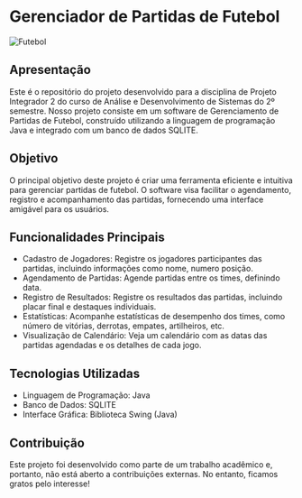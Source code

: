# Gerenciador de Partidas de Futebol

![Futebol](https://images.sftcdn.net/images/t_app-icon-m/p/1385060a-96d3-11e6-9bb5-00163ed833e7/3345462418/java-development-kit-jdk-Java-logo.png)

## Apresentação

Este é o repositório do projeto desenvolvido para a disciplina de Projeto Integrador 2 do curso de Análise e Desenvolvimento de Sistemas do 2º semestre. Nosso projeto consiste em um software de Gerenciamento de Partidas de Futebol, construído utilizando a linguagem de programação Java e integrado com um banco de dados SQLITE.

## Objetivo

O principal objetivo deste projeto é criar uma ferramenta eficiente e intuitiva para gerenciar partidas de futebol. O software visa facilitar o agendamento, registro e acompanhamento das partidas, fornecendo uma interface amigável para os usuários.

## Funcionalidades Principais

- Cadastro de Jogadores: Registre os jogadores participantes das partidas, incluindo informações como nome, numero posição.
- Agendamento de Partidas: Agende partidas entre os times, definindo data.
- Registro de Resultados: Registre os resultados das partidas, incluindo placar final e destaques individuais.
- Estatísticas: Acompanhe estatísticas de desempenho dos times, como número de vitórias, derrotas, empates, artilheiros, etc.
- Visualização de Calendário: Veja um calendário com as datas das partidas agendadas e os detalhes de cada jogo.

## Tecnologias Utilizadas

- Linguagem de Programação: Java
- Banco de Dados: SQLITE
- Interface Gráfica: Biblioteca Swing (Java)

<!-- ## Como Executar o Projeto

1. **Clonar o Repositório**: Clone este repositório para o seu ambiente local.
2. **Configurar o Banco de Dados**: Certifique-se de ter um servidor MySQL instalado e configurado. Execute os scripts de criação das tabelas e inserção de dados (disponíveis na pasta `database`).
3. **Importar no IDE**: Abra o projeto em seu ambiente de desenvolvimento integrado (IDE) favorito.
4. **Configurar Conexão com o Banco de Dados**: Edite as configurações de conexão com o banco de dados no arquivo `src/main/resources/config.properties`.
5. **Executar a Aplicação**: Execute a classe `src/main/java/Main.java` para iniciar a aplicação. -->

## Contribuição

Este projeto foi desenvolvido como parte de um trabalho acadêmico e, portanto, não está aberto a contribuições externas. No entanto, ficamos gratos pelo interesse!
